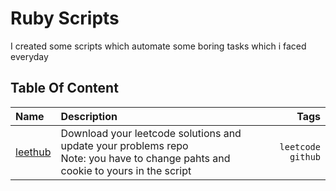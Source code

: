 # Ruby Scripts
I created some scripts which automate some boring tasks which i faced everyday 

## Table Of Content

| Name                     | Description                                                     | Tags                         |
|:------------------------ |:--------------------------------------------------------------- | ----------------------------:|
|[leethub](./leethub.rb)|Download your leetcode solutions and update your problems repo <br> Note: you have to change pahts and cookie to yours in the script|`leetcode` `github`           |
                               
